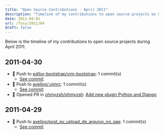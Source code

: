 ```yaml
---
title: "Open Source Contributions - April 2011"
description: "Timeline of my contributions to open source projects on GitHub during April 2011."
date: 2011-04-01
url: /foss/2011/04
draft: false
---
```


Below is the timeline of my contributions to open source projects during April 2011.

## 2011-04-30

- 🔨 Push to [editor-bootstrap/vim-bootstrap](https://github.com/editor-bootstrap/vim-bootstrap): 1 commit(s)
  - [See commit](https://github.com/editor-bootstrap/vim-bootstrap/commits/main/?author=avelino&since=2011-04-30&until=2011-04-30)
- 🔨 Push to [avelino/.vimrc](https://github.com/avelino/.vimrc): 1 commit(s)
  - [See commit](https://github.com/avelino/.vimrc/commits/main/?author=avelino&since=2011-04-30&until=2011-04-30)
- 🔀 Opened PR in [ohmyzsh/ohmyzsh](https://github.com/ohmyzsh/ohmyzsh): [Add new plugin Python and Django](https://github.com/ohmyzsh/ohmyzsh/pull/318)

## 2011-04-29

- 🔨 Push to [avelino/post_py_upload_de_arquivo_no_gae](https://github.com/avelino/post_py_upload_de_arquivo_no_gae): 1 commit(s)
  - [See commit](https://github.com/avelino/post_py_upload_de_arquivo_no_gae/commits/main/?author=avelino&since=2011-04-29&until=2011-04-29)

